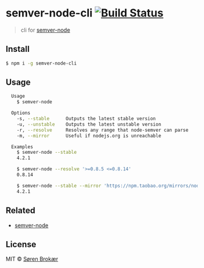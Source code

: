 # semver-node-cli [![Build Status](https://travis-ci.org/srn/semver-node-cli.svg?branch=master)](https://travis-ci.org/srn/semver-node-cli)

> cli for [semver-node](https://github.com/srn/semver-node)

## Install

```sh
$ npm i -g semver-node-cli
```

## Usage

```sh
  Usage
    $ semver-node

  Options
    -s, --stable      Outputs the latest stable version
    -u, --unstable    Outputs the latest unstable version
    -r, --resolve     Resolves any range that node-semver can parse
    -m, --mirror      Useful if nodejs.org is unreachable

  Examples
    $ semver-node --stable
    4.2.1

    $ semver-node --resolve '>=0.8.5 <=0.8.14'
    0.8.14

    $ semver-node --stable --mirror 'https://npm.taobao.org/mirrors/node'
    4.2.1
```

## Related

- [semver-node](https://github.com/srn/semver-node)

## License

MIT © [Søren Brokær](http://srn.io)
